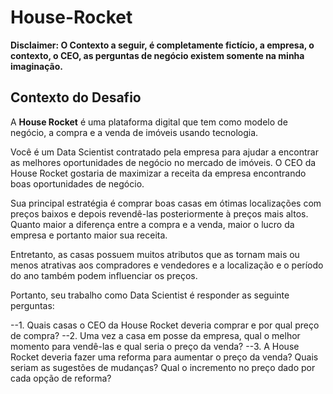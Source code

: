 # House-Rocket

**Disclaimer: O Contexto a seguir, é completamente fictício, a empresa, o contexto, o CEO, as perguntas de negócio existem somente na minha imaginação.**

## Contexto do Desafio

A **House Rocket** é uma plataforma digital que tem como modelo de negócio, a compra e a venda de imóveis usando tecnologia.

Você é um Data Scientist contratado pela empresa para ajudar a encontrar as melhores oportunidades de negócio no mercado de imóveis. O CEO da House Rocket gostaria de maximizar a receita da empresa encontrando boas oportunidades de negócio.

Sua principal estratégia é comprar boas casas em ótimas localizações com preços baixos e depois revendê-las posteriormente à preços mais altos. Quanto maior a diferença entre a compra e a venda, maior o lucro da empresa e portanto maior sua receita.

Entretanto, as casas possuem muitos atributos que as tornam mais ou menos atrativas aos compradores e vendedores e a localização e o período do ano também podem influenciar os preços.

Portanto, seu trabalho como Data Scientist é responder as seguinte perguntas:

--1. Quais casas o CEO da House Rocket deveria comprar e por qual preço de compra?
--2. Uma vez a casa em posse da empresa, qual o melhor momento para vendê-las e qual seria o preço da venda?
--3. A House Rocket deveria fazer uma reforma para aumentar o preço da venda? Quais seriam as sugestões de mudanças? Qual o incremento no preço dado por cada opção de reforma?
